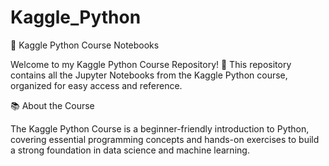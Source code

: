 # Kaggle_Python
📝 Kaggle Python Course Notebooks

Welcome to my Kaggle Python Course Repository! 🌟 This repository contains all the Jupyter Notebooks from the Kaggle Python course, organized for easy access and reference.

📚 About the Course

The Kaggle Python Course is a beginner-friendly introduction to Python, covering essential programming concepts and hands-on exercises to build a strong foundation in data science and machine learning.
